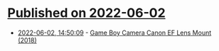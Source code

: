 # [Published on 2022-06-02](index.md)

* [2022-06-02, 14:50:09](https://news.ycombinator.com/item?id=31595583) - [Game Boy Camera Canon EF Lens Mount (2018)](http://ekeler.com/game-boy-camera-canon-ef-mount)
